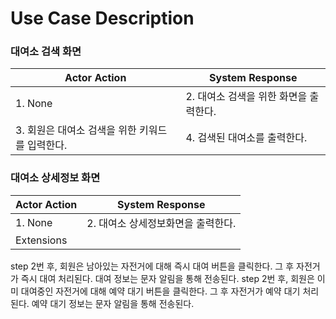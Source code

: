 # Use Case Description

### 대여소 검색 화면

| **Actor Action**                                | **System Response**                    |
| ----------------------------------------------- | -------------------------------------- |
| 1. None                                         | 2. 대여소 검색을 위한 화면을 출력한다. |
| 3. 회원은 대여소 검색을 위한 키워드를 입력한다. | 4. 검색된 대여소를 출력한다.           |

### 대여소 상세정보 화면

| **Actor Action** | **System Response**                |
| ---------------- | ---------------------------------- |
| 1. None          | 2. 대여소 상세정보화면을 출력한다. |
| Extensions       |

step 2번 후, 회원은 남아있는 자전거에 대해 즉시 대여 버튼을 클릭한다. 그 후 자전거가 즉시 대여 처리된다. 대여 정보는 문자 알림을 통해 전송된다.
step 2번 후, 회원은 이미 대여중인 자전거에 대해 예약 대기 버튼을 클릭한다. 그 후 자전거가 예약 대기 처리된다. 예약 대기 정보는 문자 알림을 통해 전송된다.
